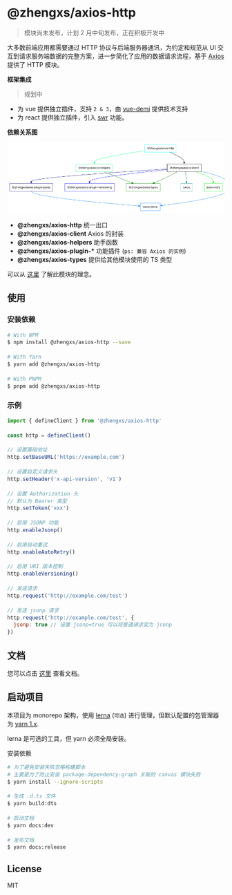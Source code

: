# @zhengxs/axios-http

> 模块尚未发布，计划 2 月中旬发布，正在积极开发中

大多数前端应用都需要通过 HTTP 协议与后端服务器通讯，为约定和规范从 UI 交互到请求服务端数据的完整方案，进一步简化了应用的数据请求流程，基于 [Axios][axios] 提供了 HTTP 模块。

**框架集成**

> 规划中

- 为 vue 提供独立插件，支持 `2 & 3`，由 [vue-demi](https://github.com/vueuse/vue-demi) 提供技术支持
- 为 react 提供独立插件，引入 [swr][swr] 功能。

**依赖关系图**

![Dependency tree](./dependency-tree.png)

- **@zhengxs/axios-http** 统一出口
- **@zhengxs/axios-client** Axios 的封装
- **@zhengxs/axios-helpers** 助手函数
- **@zhengxs/axios-plugin-\*** 功能插件 (`ps: 兼容 Axios 的实例`)
- **@zhengxs/axios-types** 提供给其他模块使用的 TS 类型

可以从 [这里](https://juejin.cn/post/7053471988752318472) 了解此模块的理念。

## 使用

### 安装依赖

```sh
# With NPM
$ npm install @zhengxs/axios-http --save

# With Yarn
$ yarn add @zhengxs/axios-http

# With PNPM
$ pnpm add @zhengxs/axios-http
```

### 示例

```js
import { defineClient } from '@zhengxs/axios-http'

const http = defineClient()

// 设置基础地址
http.setBaseURL('https://example.com')

// 设置自定义请求头
http.setHeader('x-api-version', 'v1')

// 设置 Authorization 头
// 默认为 Bearer 类型
http.setToken('xxx')

// 启用 JSONP 功能
http.enableJsonp()

// 启用自动重试
http.enableAutoRetry()

// 启用 URI 版本控制
http.enableVersioning()

// 发送请求
http.request('http://example.com/test')

// 发送 jsonp 请求
http.request('http://example.com/test', {
  jsonp: true // 设置 jsonp=true 可以将普通请求变为 jsonp
})
```

## 文档

您可以点击 [这里](https://zhengxs2018.github.io/axios-http/) 查看文档。

## 启动项目

本项目为 monorepo 架构，使用 [lerna](https://github.com/lerna/lerna) (`可选`) 进行管理，但默认配置的包管理器为 [yarn 1.x](https://classic.yarnpkg.com/lang/en/).

lerna 是可选的工具，但 yarn 必须全局安装。

安装依赖

```sh
# 为了避免安装失败忽略构建脚本
# 主要是为了防止安装 package-dependency-graph 关联的 canvas 模块失败
$ yarn install --ignore-scripts

# 生成 .d.ts 文件
$ yarn build:dts

# 启动文档
$ yarn docs:dev

# 发布文档
$ yarn docs:release
```

## License

MIT

[axios]: https://axios-http.com/
[swr]: https://swr.vercel.app/
